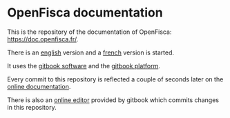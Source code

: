 # OpenFisca documentation

This is the repository of the documentation of OpenFisca: https://doc.openfisca.fr/.

There is an [english](https://doc.openfisca.fr/en/) version and a [french](https://doc.openfisca.fr/fr/) version is started.

It uses the [gitbook software](https://www.npmjs.com/package/gitbook) and the [gitbook platform](https://www.gitbook.com/book/openfisca/documentation/details).

Every commit to this repository is reflected a couple of seconds later on the [online documentation](https://doc.openfisca.fr/).

There is also an [online editor](https://www.gitbook.com/book/openfisca/documentation/edit) provided by gitbook which commits changes in this repository.